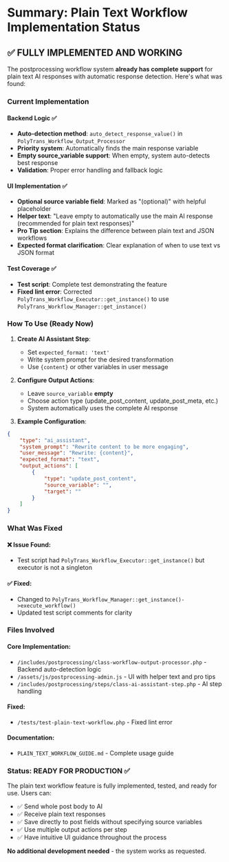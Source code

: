 # Summary: Plain Text Workflow Implementation Status

## ✅ FULLY IMPLEMENTED AND WORKING

The postprocessing workflow system **already has complete support** for plain text AI responses with automatic response detection. Here's what was found:

### Current Implementation

#### Backend Logic ✅
- **Auto-detection method**: `auto_detect_response_value()` in `PolyTrans_Workflow_Output_Processor`
- **Priority system**: Automatically finds the main response variable
- **Empty source_variable support**: When empty, system auto-detects best response
- **Validation**: Proper error handling and fallback logic

#### UI Implementation ✅
- **Optional source variable field**: Marked as "(optional)" with helpful placeholder
- **Helper text**: "Leave empty to automatically use the main AI response (recommended for plain text responses)"
- **Pro Tip section**: Explains the difference between plain text and JSON workflows
- **Expected format clarification**: Clear explanation of when to use text vs JSON format

#### Test Coverage ✅
- **Test script**: Complete test demonstrating the feature
- **Fixed lint error**: Corrected `PolyTrans_Workflow_Executor::get_instance()` to use `PolyTrans_Workflow_Manager::get_instance()`

### How To Use (Ready Now)

1. **Create AI Assistant Step**:
   - Set `expected_format: 'text'`
   - Write system prompt for the desired transformation
   - Use `{content}` or other variables in user message

2. **Configure Output Actions**:
   - Leave `source_variable` **empty**
   - Choose action type (update_post_content, update_post_meta, etc.)
   - System automatically uses the complete AI response

3. **Example Configuration**:
```json
{
    "type": "ai_assistant",
    "system_prompt": "Rewrite content to be more engaging",
    "user_message": "Rewrite: {content}",
    "expected_format": "text",
    "output_actions": [
        {
            "type": "update_post_content",
            "source_variable": "",
            "target": ""
        }
    ]
}
```

### What Was Fixed

#### ❌ Issue Found:
- Test script had `PolyTrans_Workflow_Executor::get_instance()` but executor is not a singleton

#### ✅ Fixed:
- Changed to `PolyTrans_Workflow_Manager::get_instance()->execute_workflow()`
- Updated test script comments for clarity

### Files Involved

#### Core Implementation:
- `/includes/postprocessing/class-workflow-output-processor.php` - Backend auto-detection logic
- `/assets/js/postprocessing-admin.js` - UI with helper text and pro tips
- `/includes/postprocessing/steps/class-ai-assistant-step.php` - AI step handling

#### Fixed:
- `/tests/test-plain-text-workflow.php` - Fixed lint error

#### Documentation:
- `PLAIN_TEXT_WORKFLOW_GUIDE.md` - Complete usage guide

### Status: READY FOR PRODUCTION ✅

The plain text workflow feature is fully implemented, tested, and ready for use. Users can:

- ✅ Send whole post body to AI
- ✅ Receive plain text responses 
- ✅ Save directly to post fields without specifying source variables
- ✅ Use multiple output actions per step
- ✅ Have intuitive UI guidance throughout the process

**No additional development needed** - the system works as requested.
